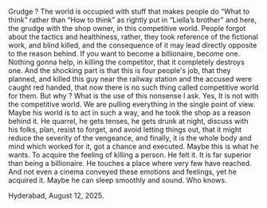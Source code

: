Grudge ? The world is occupied with stuff that makes people do “What to think” rather than “How to think” as rightly put in “Liella’s brother” and here, the grudge with the shop owner, in this competitive world. People forgot about the tactics and healthiness, rather, they took reference of the fictional work, and blind killed, and the consequence of it may lead directly opposite to the reason behind. If you want to become a billionaire, become one. Nothing gonna help, in killing the competitor, that it completely destroys one. And the shocking part is that this is four people's job, that they planned, and killed this guy near the railway station and the accused were caught red handed, that now there is no such thing called competitive world for them. But why ? What is the use of this nonsense I ask. Yes, It is not with the competitive world. We are pulling everything in the single point of view. Maybe his world is to act in such a way, and he took the shop as a reason behind it. He quarrel, he gets tenses, he gets drunk at night, discuss with his folks, plan, resist to forget, and avoid letting things out, that it might reduce the severity of the vengeance, and finally, it is the whole body and mind which worked for it, got a chance and executed. Maybe this is what he wants. To acquire the feeling of killing a person. He felt it. It is far superior than being a billionaire. He touches a place where very few have reached. And not even a cinema conveyed these emotions and feelings, yet he acquired it. Maybe he can sleep smoothly and sound. Who knows.  

Hyderabad, August 12, 2025. 
